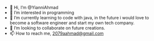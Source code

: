 - 👋 Hi, I’m @YianniAhmad
- 👀 I’m interested in programming
- 🌱 I’m currently learning to code with java, in the future i would love to become a software engineer and start my own tech company.
- 💞️ I’m looking to collaborate on future creations.
- 📫 How to reach me, 2079aahmad@gmail.com
    
<!---
YianniAhmad/YianniAhmad is a ✨ special ✨ repository because its `README.md` (this file) appears on your GitHub profile.
You can click the Preview link to take a look at your changes.
--->
